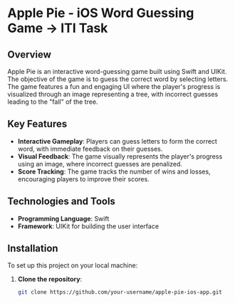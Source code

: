# Apple Pie - iOS Word Guessing Game -> ITI Task

## Overview

Apple Pie is an interactive word-guessing game built using Swift and UIKit. The objective of the game is to guess the correct word by selecting letters. The game features a fun and engaging UI where the player's progress is visualized through an image representing a tree, with incorrect guesses leading to the "fall" of the tree.

## Key Features

- **Interactive Gameplay**: Players can guess letters to form the correct word, with immediate feedback on their guesses.
- **Visual Feedback**: The game visually represents the player's progress using an image, where incorrect guesses are penalized.
- **Score Tracking**: The game tracks the number of wins and losses, encouraging players to improve their scores.

## Technologies and Tools

- **Programming Language**: Swift
- **Framework**: UIKit for building the user interface

## Installation

To set up this project on your local machine:

1. **Clone the repository**:
   ```bash
   git clone https://github.com/your-username/apple-pie-ios-app.git
